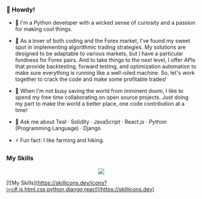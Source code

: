 ### 👋 Howdy! 

- 🌱 I'm a Python developer with a wicked sense of curiosity and a passion for making cool things.

- 🔭 As a lover of both coding and the Forex market, I've found my sweet spot in implementing algorithmic trading strategies. My solutions are designed to be adaptable to various markets, but I have a particular fondness for Forex pairs. And to take things to the next level, I offer APIs that provide backtesting, forward testing, and optimization automation to make sure everything is running like a well-oiled machine. So, let's work together to crack the code and make some profitable trades!

- 👯 When I'm not busy saving the world from imminent doom, I like to spend my free time collaborating on open source projects. Just doing my part to make the world a better place, one code contribution at a time!
- 💬 Ask me about Teal · Solidity · JavaScript · React.js · Python (Programming Language) · Django
- ⚡ Fun fact: I like farming and hiking. 
### My Skills
<p align="center">
  <a href="https://skillicons.dev">
    <img src="https://skillicons.dev/icons?i=git,docker" />
  </a>
</p>


 
[![My Skills](https://skillicons.dev/icons?i=c#,js,html,css,python,django,react](https://skillicons.dev)





<!--
**sattarkarashi/sattarkarashi** is a ✨ _special_ ✨ repository because its `README.md` (this file) appears on your GitHub profile.


        
          

